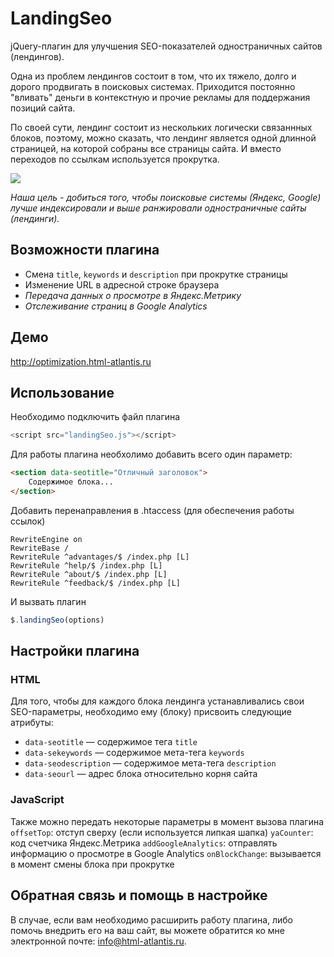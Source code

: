 # LandingSeo

jQuery-плагин для улучшения SEO-показателей одностраничных сайтов (лендингов).

Одна из проблем лендингов состоит в том, что их тяжело, долго и дорого продвигать в поисковых системах. 
Приходится постоянно "вливать" деньги в контекстную и прочие рекламы для поддержания позиций сайта.

По своей сути, лендинг состоит из нескольких логически связаннных блоков, поэтому, можно сказать, 
что лендинг является одной длинной страницей, на которой собраны все страницы сайта.
И вместо переходов по ссылкам используется прокрутка. 

![](http://html-atlantis.ru/landingSeo.jpg)

*Наша цель - добиться того, чтобы поисковые системы (Яндекс, Google) лучше индексировали
и выше ранжировали одностраничные сайты (лендинги).*

## Возможности плагина
- Смена `title`, `keywords` и `description` при прокрутке страницы
- Изменение URL в адресной строке браузера
- *Передача данных о просмотре в Яндекс.Метрику*
- *Отслеживание страниц в Google Analytics*

## Демо
http://optimization.html-atlantis.ru

## Использование
Необходимо подключить файл плагина
```js
<script src="landingSeo.js"></script>
```

Для работы плагина необхолимо добавить всего один параметр:
```html
<section data-seotitle="Отличный заголовок">
	Содержимое блока...
</section>
```

Добавить перенаправления в .htaccess (для обеспечения работы ссылок)
```
RewriteEngine on
RewriteBase /
RewriteRule ^advantages/$ /index.php [L]
RewriteRule ^help/$ /index.php [L]
RewriteRule ^about/$ /index.php [L]
RewriteRule ^feedback/$ /index.php [L]
```

И вызвать плагин
```js
$.landingSeo(options)
```

## Настройки плагина

### HTML
Для того, чтобы для каждого блока лендинга устанавливались свои SEO-параметры, необходимо ему (блоку) 
присвоить следующие атрибуты:
- `data-seotitle` — содержимое тега `title`
- `data-sekeywords` — содержимое мета-тега `keywords`
- `data-seodescription` — содержимое мета-тега `description`
- `data-seourl` — адрес блока относительно корня сайта

### JavaScript
Также можно передать некоторые параметры в момент вызова плагина
`offsetTop`: отступ сверху (если используется липкая шапка)
`yaCounter`: код счетчика Яндекс.Метрика
`addGoogleAnalytics`: отправлять информацию о просмотре в Google Analytics
`onBlockChange`: вызывается в момент смены блока при прокрутке

## Обратная связь и помощь в настройке
В случае, если вам необходимо расширить работу плагина, либо помочь внедрить его на ваш сайт, 
вы можете обратится ко мне электронной почте: info@html-atlantis.ru.
